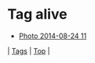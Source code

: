 <!--
title: Tag alive
date: 2020-06-28T15:02:24.934Z
tags:
-->
# Tag alive

 * [Photo 2014-08-24 11](95632345917.md)

| [Tags](tags.md) | [Top](index.md) |

